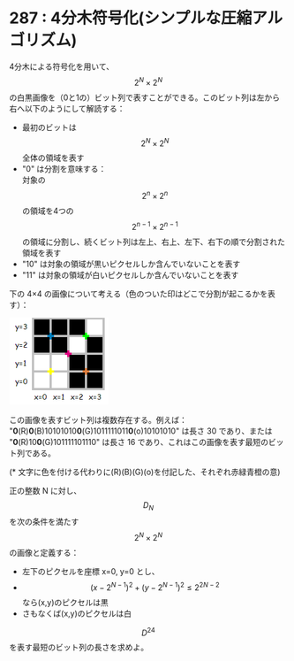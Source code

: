 # 287 : 4分木符号化(シンプルな圧縮アルゴリズム)

4分木による符号化を用いて、$$2^N\times 2^N$$の白黒画像を（0と1の）ビット列で表すことができる。このビット列は左から右へ以下のようにして解読する：

* 最初のビットは$$2^N\times 2^N$$全体の領域を表す
* "0" は分割を意味する：\
  対象の$$2^n\times 2^n$$の領域を4つの$$2^{n-1}\times 2^{n-1}$$の領域に分割し、続くビット列は左上、右上、左下、右下の順で分割された領域を表す
* "10" は対象の領域が黒いピクセルしか含んでいないことを表す
* "11" は対象の領域が白いピクセルしか含んでいないことを表す

下の 4×4 の画像について考える（色のついた印はどこで分割が起こるかを表す）：

![](<../../.gitbook/assets/image (21).png>)

この画像を表すビット列は複数存在する。例えば：\
"**0**(R)**0**(B)10101010**0**(G)1011111011**0**(o)10101010" は長さ 30 であり、または\
"**0**(R)10**0**(G)101111101110" は長さ 16 であり、これはこの画像を表す最短のビット列である。

(\* 文字に色を付ける代わりに(R)(B)(G)(o)を付記した、それぞれ赤緑青橙の意)

正の整数 N に対し、$$D_N$$を次の条件を満たす$$2^N\times 2^N$$の画像と定義する：

* 左下のピクセルを座標 x=0, y=0 とし、
* $$(x-2^{N-1})^2+(y-2^{N-1})^2 ≤ 2^{2N-2}$$なら(x,y)のピクセルは黒
* さもなくば(x,y)のピクセルは白

$$D^{24}$$を表す最短のビット列の長さを求めよ。
